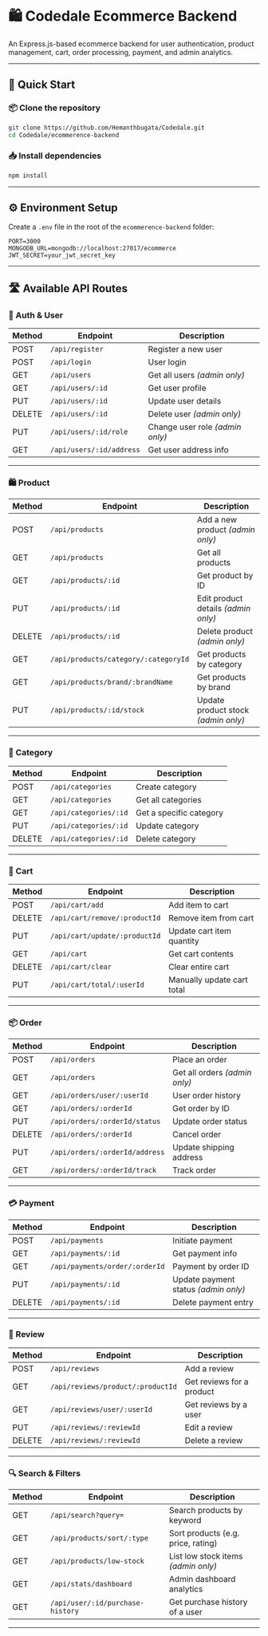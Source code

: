 
# 🛍️ Codedale Ecommerce Backend

An Express.js-based ecommerce backend for user authentication, product management, cart, order processing, payment, and admin analytics.

---

## 🚀 Quick Start

### 📦 Clone the repository

```bash
git clone https://github.com/Hemanthbugata/Codedale.git
cd Codedale/ecommerence-backend
```

### 📥 Install dependencies

```bash
npm install
```

---

## ⚙️ Environment Setup

Create a `.env` file in the root of the `ecommerence-backend` folder:

```env
PORT=3000
MONGODB_URL=mongodb://localhost:27017/ecommerce
JWT_SECRET=your_jwt_secret_key
```

---

## 🛣️ Available API Routes

### 🔐 Auth & User

| Method | Endpoint | Description |
|--------|----------|-------------|
| POST   | `/api/register` | Register a new user |
| POST   | `/api/login` | User login |
| GET    | `/api/users` | Get all users *(admin only)* |
| GET    | `/api/users/:id` | Get user profile |
| PUT    | `/api/users/:id` | Update user details |
| DELETE | `/api/users/:id` | Delete user *(admin only)* |
| PUT    | `/api/users/:id/role` | Change user role *(admin only)* |
| GET    | `/api/users/:id/address` | Get user address info |

---

### 🛍️ Product

| Method | Endpoint | Description |
|--------|----------|-------------|
| POST   | `/api/products` | Add a new product *(admin only)* |
| GET    | `/api/products` | Get all products |
| GET    | `/api/products/:id` | Get product by ID |
| PUT    | `/api/products/:id` | Edit product details *(admin only)* |
| DELETE | `/api/products/:id` | Delete product *(admin only)* |
| GET    | `/api/products/category/:categoryId` | Get products by category |
| GET    | `/api/products/brand/:brandName` | Get products by brand |
| PUT    | `/api/products/:id/stock` | Update product stock *(admin only)* |

---

### 🧾 Category

| Method | Endpoint | Description |
|--------|----------|-------------|
| POST   | `/api/categories` | Create category |
| GET    | `/api/categories` | Get all categories |
| GET    | `/api/categories/:id` | Get a specific category |
| PUT    | `/api/categories/:id` | Update category |
| DELETE | `/api/categories/:id` | Delete category |

---

### 🛒 Cart

| Method | Endpoint | Description |
|--------|----------|-------------|
| POST   | `/api/cart/add` | Add item to cart |
| DELETE | `/api/cart/remove/:productId` | Remove item from cart |
| PUT    | `/api/cart/update/:productId` | Update cart item quantity |
| GET    | `/api/cart` | Get cart contents |
| DELETE | `/api/cart/clear` | Clear entire cart |
| PUT    | `/api/cart/total/:userId` | Manually update cart total |

---

### 📦 Order

| Method | Endpoint | Description |
|--------|----------|-------------|
| POST   | `/api/orders` | Place an order |
| GET    | `/api/orders` | Get all orders *(admin only)* |
| GET    | `/api/orders/user/:userId` | User order history |
| GET    | `/api/orders/:orderId` | Get order by ID |
| PUT    | `/api/orders/:orderId/status` | Update order status |
| DELETE | `/api/orders/:orderId` | Cancel order |
| PUT    | `/api/orders/:orderId/address` | Update shipping address |
| GET    | `/api/orders/:orderId/track` | Track order |

---

### 💳 Payment

| Method | Endpoint | Description |
|--------|----------|-------------|
| POST   | `/api/payments` | Initiate payment |
| GET    | `/api/payments/:id` | Get payment info |
| GET    | `/api/payments/order/:orderId` | Payment by order ID |
| PUT    | `/api/payments/:id` | Update payment status *(admin only)* |
| DELETE | `/api/payments/:id` | Delete payment entry |

---

### 🌟 Review

| Method | Endpoint | Description |
|--------|----------|-------------|
| POST   | `/api/reviews` | Add a review |
| GET    | `/api/reviews/product/:productId` | Get reviews for a product |
| GET    | `/api/reviews/user/:userId` | Get reviews by a user |
| PUT    | `/api/reviews/:reviewId` | Edit a review |
| DELETE | `/api/reviews/:reviewId` | Delete a review |

---

### 🔍 Search & Filters

| Method | Endpoint | Description |
|--------|----------|-------------|
| GET    | `/api/search?query=` | Search products by keyword |
| GET    | `/api/products/sort/:type` | Sort products (e.g. price, rating) |
| GET    | `/api/products/low-stock` | List low stock items *(admin only)* |
| GET    | `/api/stats/dashboard` | Admin dashboard analytics |
| GET    | `/api/user/:id/purchase-history` | Get purchase history of a user |

---
